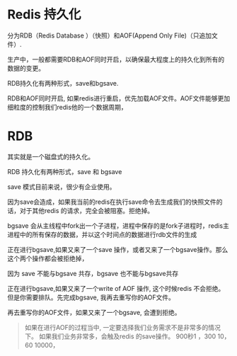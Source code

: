 # Redis 持久化

分为RDB（Redis Database ）（快照）和AOF(Append Only File)（只追加文件）.

生产中，一般都需要RDB和AOF同时开启，以确保最大程度上的持久化到所有的数据的变更。

RDB持久化有两种形式，save和bgsave.

RDB和AOF同时开启, 如果redis进行重启，优先加载AOF文件。AOF文件能够更加细粒度的控制我们redis他的一个数据周期，

# RDB

其实就是一个磁盘式的持久化。

RDB 持久化有两种形式，save 和 bgsave

save 模式目前来说，很少有企业使用。

因为save会造成，如果我当前的redis在执行save命令去生成我们的快照文件的话，对于其他redis 的请求，完全会被阻塞。拒绝掉。

bgsave 会从主线程中fork出一个子进程，进程中保存的是fork子进程时，redis主进程中的所有保存的数据，并以这个时间点的数据进行rdb文件的生成

正在进行bgsave,如果又来了一个save 操作，或者又来了一个bgsave操作。那么这个两个操作都会被拒绝掉，

因为 save 不能与bgsave 共存，bgsave 也不能与bgsave共存

正在进行bgsave,如果又来了一个write of AOF 操作, 这个时候redis 不会拒绝。但是你需要排队。先完成bgsave, 我再去重写你的AOF文件。

再去重写你的AOF文件，如果又来了一个bgsave, 会遭到拒绝。

> 如果在进行AOF的过程当中, 一定要选择我们业务需求不是非常多的情况下。
> 如果我们业务非常多，会触及redis 的save操作。
> 900秒1 ，300  10， 60 10000，

